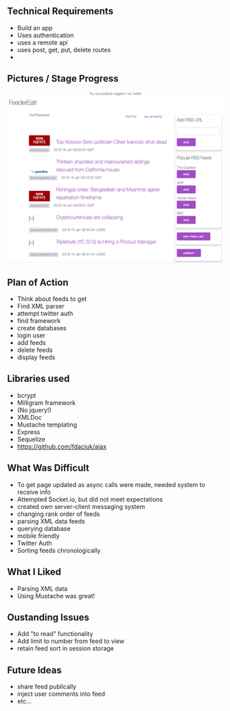 ## Technical Requirements
* Build an app
* Uses authentication
* uses a remote api
* uses post, get, put, delete routes
* 

## Pictures / Stage Progress  

![Screenshot1](./public/img/screenshot.png)



## Plan of Action
* Think about feeds to get
* Find XML parser
* attempt twitter auth
* find framework
* create databases
* login user
* add feeds
* delete feeds
* display feeds

## Libraries used  


* bcrypt
* Milligram framework
* (No jquery!)
* XMLDoc
* Mustache templating
* Express
* Sequelize
* https://github.com/fdaciuk/ajax


## What Was Difficult
* To get page updated as async calls were made, needed system to receive info
* Attempted Socket.io, but did not meet expectations
* created own server-client messaging system
* changing rank order of feeds
* parsing XML data feeds
* querying database
* mobile friendly
* Twitter Auth
* Sorting feeds chronologically

## What I Liked
* Parsing XML data
* Using Mustache was great!

## Oustanding Issues
* Add "to read" functionality
* Add limit to number from feed to view
* retain feed sort in session storage

## Future Ideas
* share feed publically
* inject user comments into feed
* etc...
